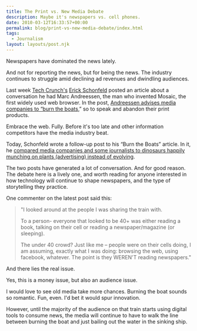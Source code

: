 ```yaml
---
title: The Print vs. New Media Debate
description: Maybe it's newspapers vs. cell phones.
date: 2010-03-12T16:33:57+00:00
permalink: blog/print-vs-new-media-debate/index.html
tags:
  - Journalism
layout: layouts/post.njk
---
```


Newspapers have dominated the news lately.

And not for reporting the news, but for being the news. The industry continues to struggle amid declining ad revenues and dwindling audiences.

Last week [Tech Crunch's](http://techcrunch.com/) [Erick Schonfeld](http://techcrunch.com/author/tcerick/) posted an article about a conversation he had Marc Andreessen, the man who invented Mosaic, the first widely used web browser. In the post, [Andreessen advises media companies to &#8220;burn the boats](http://techcrunch.com/2010/03/06/andreessen-media-burn-boats/),&#8221; so to speak and abandon their print products.

Embrace the web. Fully. Before it's too late and other information competitors have the media industry beat.

Today, Schonfeld wrote a follow-up post to his &#8220;Burn the Boats&#8221; article. In it, he [compared media companies and some journalists to dinosaurs happily munching on plants (advertising) instead of evolving](http://techcrunch.com/2010/03/12/newsosaurs-extinction/).

The two posts have generated a lot of conversation. And for good reason. The debate here is a lively one, and worth reading for anyone interested in how technology will continue to shape newspapers, and the type of storytelling they practice.

One commenter on the latest post said this:

> "I looked around at the people I was sharing the train with.
>
> To a person- everyone that looked to be 40+ was either reading a book, talking on their cell or reading a newspaper/magazine (or sleeping).
>
> The under 40 crowd? Just like me – people were on their cells doing, I am assuming, exactly what I was doing: browsing the web, using facebook, whatever. The point is they WEREN'T reading newspapers."

And there lies the real issue.

Yes, this is a money issue, but also an audience issue.

I would love to see old media take more chances. Burning the boat sounds so romantic. Fun, even. I'd bet it would spur innovation.

However, until the majority of the audience on that train starts using digital tools to consume news, the media will continue to have to walk the line between burning the boat and just bailing out the water in the sinking ship.